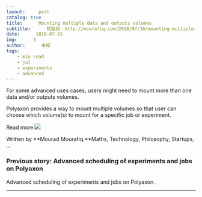 ```yaml
---
layout:     post
catalog: true
title:      Mounting multiple data and outputs volumes
subtitle:      转载自：http://mourafiq.com/2018/07/16/mounting-multiple-data-and-outputs-volumes.html
date:      2018-07-15
img:      3
author:      未知
tags:
    - min read
    - jul
    - experiments
    - advanced
---
```


For some advanced uses cases, users might need to mount more than one data and/or outputs volumes.

Polyaxon provides a way to mount multiple volumes so that user can choose which volume(s) to mount for a specific job or experiment.

Read more
![](http://mourafiq.com/images/logo.png)



 Written by **Mourad Mourafiq.**Maths, Technology, Philosophy, Startups, ...


### Previous story: Advanced scheduling of experiments and jobs on Polyaxon

Advanced scheduling of experiments and jobs on Polyaxon.

---

